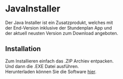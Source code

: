 # JavaInstaller
  Der Java Installer ist ein Zusatzprodukt, welches mit\
  der End-Version inklusive der Stundenplan App und\
  der aktuell neusten Version zum Download angeboten.
  
## Installation
  Zum Installieren einfach das .ZIP Archiev entpacken.\
  Und dann die .EXE Datei ausführen.\
  Herunterladen können Sie die Software [hier](https://e.pcloud.link/publink/show?code=XZWN9XZsTPpj20hbiLsVRPLE2o1NymjTs2V).
